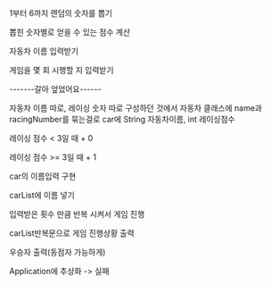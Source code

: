 1부터 6까지 랜덤의 숫자를 뽑기

뽑힌 숫자별로 얻을 수 있는 점수 계산

자동차 이름 입력받기

게임을 몇 회 시행할 지 입력받기

-------갈아 엎었어요------

자동차 이름 따로, 레이싱 숫자 따로 구성하던 것에서 자동차 클래스에 name과 racingNumber를 묶는걸로
car에 String 자동차이름, int 레이싱점수

레이싱 점수 < 3일 때 + 0

레이싱 점수 >= 3일 때 + 1

car의 이름입력 구현

carList에 이름 넣기

입력받은 횟수 만큼 반복 시켜서 게임 진행

carList반복문으로 게임 진행상황 출력

우승자 출력(동점자 가능하게)

Application에 추상화 -> 실패